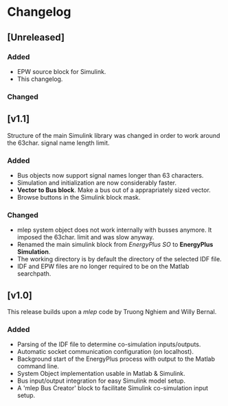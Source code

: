 # Changelog

## [Unreleased]

### Added
 * EPW source block for Simulink.
 * This changelog.
 
### Changed

## [v1.1]
Structure of the main Simulink library was changed in order to work around the 63char. signal name length limit.

### Added
 * Bus objects now support signal names longer than 63 characters.
 * Simulation and initialization are now considerably faster. 
 * **Vector to Bus block**. Make a bus out of a apprapriately sized vector.
 * Browse buttons in the Simulink block mask.
 
### Changed
 * mlep system object does not work internally with busses anymore. It imposed the 63char. limit and was slow anyway. 
 * Renamed the main simulink block from _EnergyPlus SO_ to **EnergyPlus Simulation**.
 * The working directory is by default the directory of the selected IDF file.
 * IDF and EPW files are no longer required to be on the Matlab searchpath.
 
 ## [v1.0]
This release builds upon a _mlep_ code by Truong Nghiem and Willy Bernal.

 ### Added
 * Parsing of the IDF file to determine co-simulation inputs/outputs.
 * Automatic socket communication configuration (on localhost).
 * Background start of the EnergyPlus process with output to the Matlab command line.
 * System Object implementation usable in Matlab & Simulink.
 * Bus input/output integration for easy Simulink model setup.
 * A 'mlep Bus Creator' block to facilitate Simulink co-simulation input setup.